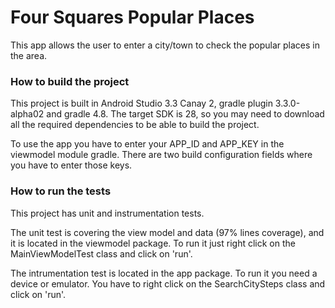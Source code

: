 # Four Squares Popular Places

This app allows the user to enter a city/town to check the popular places in the area.

### How to build the project

This project is built in Android Studio 3.3 Canay 2, gradle plugin 3.3.0-alpha02 and gradle 4.8. The target SDK is 28, so you may need to download all the required dependencies to be able to build the project. 

To use the app you have to enter your APP_ID and APP_KEY in the viewmodel module gradle. There are two build configuration fields where you have to enter those keys.

### How to run the tests

This project has unit and instrumentation tests. 

The unit test is covering the view model and data (97% lines coverage), and it is located in the viewmodel package. To run it just right click on the MainViewModelTest class and click on 'run'.

The intrumentation test is located in the app package. To run it you need a device or emulator. You have to right click on the SearchCitySteps class and click on 'run'.
